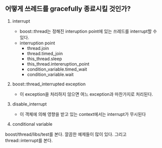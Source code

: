## 어떻게 쓰레드를 gracefully 종료시킬 것인가?
 1. interrupt
    - boost::thread는 정해진 interuption point에 있는 쓰레드를 interrupt할 수 있다.
    - interruption point
      + thread.join
      + thread.timed_join
      + this_thread.sleep
      + this_thread.intereruption_point
      + condition_variable.timed_wait
      + condition_variable.wait

 2. boost::thread_interrupted exception
    - 이 exception을 처리하지 않으면 여느 exception과 마찬가지로 처리된다.

 3. disable_interrupt
    - 이 객체에 의해 영향을 받고 있는 context에서는 interrupt가 무시된다

 4. conditional variable

boost/thread/libs/test를 본다. 깔끔한 예제들이 많이 있다.
그리고 thread::interrupt를 본다.
